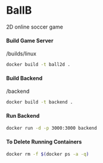 # BallB

2D online soccer game


#### Build Game Server

/builds/linux
```bash
docker build -t ball2d .
```

#### Build Backend

/backend
```bash
docker build -t backend .
```

#### Run Backend
```bash
docker run -d -p 3000:3000 backend
```

#### To Delete Running Containers
```bash
docker rm -f $(docker ps -a -q)
```